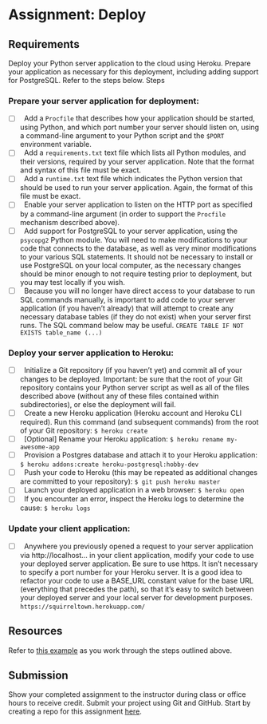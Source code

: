 # Assignment: Deploy

## Requirements
Deploy your Python server application to the cloud using Heroku. Prepare your application as necessary for this deployment, including adding support for PostgreSQL. Refer to the steps below.
Steps

### Prepare your server application for deployment:
- [ ] &nbsp; Add a `Procfile` that describes how your application should be started, using Python, and which port number your server should listen on, using a command-line argument to your Python script and the `$PORT` environment variable.
- [ ] &nbsp; Add a `requirements.txt` text file which lists all Python modules, and their versions, required by your server application. Note that the format and syntax of this file must be exact.
- [ ] &nbsp; Add a `runtime.txt` text file which indicates the Python version that should be used to run your server application. Again, the format of this file must be exact.
- [ ] &nbsp; Enable your server application to listen on the HTTP port as specified by a command-line argument (in order to support the `Procfile` mechanism described above).
- [ ] &nbsp; Add support for PostgreSQL to your server application, using the `psycopg2` Python module. You will need to make modifications to your code that connects to the database, as well as very minor modifications to your various SQL statements. It should not be necessary to install or use PostgreSQL on your local computer, as the necessary changes should be minor enough to not require testing prior to deployment, but you may test locally if you wish.
- [ ] &nbsp; Because you will no longer have direct access to your database to run SQL commands manually, is important to add code to your server application (if you haven’t already) that will attempt to create any necessary database tables (if they do not exist) when your server first runs. The SQL command below may be useful.
`CREATE TABLE IF NOT EXISTS table_name (...)`

### Deploy your server application to Heroku:
- [ ] &nbsp; Initialize a Git repository (if you haven’t yet) and commit all of your changes to be deployed. Important: be sure that the root of your Git repository contains your Python server script as well as all of the files described above (without any of these files contained within subdirectories), or else the deployment will fail.
- [ ] &nbsp; Create a new Heroku application (Heroku account and Heroku CLI required). Run this command (and subsequent commands) from the root of your Git repository:
`$ heroku create`
- [ ] &nbsp; [Optional] Rename your Heroku application:
`$ heroku rename my-awesome-app`
- [ ] &nbsp; Provision a Postgres database and attach it to your Heroku application:
`$ heroku addons:create heroku-postgresql:hobby-dev`
- [ ] &nbsp; Push your code to Heroku (this may be repeated as additional changes are committed to your repository):
`$ git push heroku master`
- [ ] &nbsp; Launch your deployed application in a web browser:
`$ heroku open`
- [ ] &nbsp; If you encounter an error, inspect the Heroku logs to determine the cause:
`$ heroku logs`

### Update your client application:
- [ ] &nbsp; Anywhere you previously opened a request to your server application via http://localhost... in your client application, modify your code to use your deployed server application. Be sure to use https. It isn’t necessary to specify a port number for your Heroku server. It is a good idea to refactor your code to use a BASE_URL constant value for the base URL (everything that precedes the path), so that it’s easy to switch between your deployed server and your local server for development purposes.
`https://squirreltown.herokuapp.com/`

## Resources

Refer to [this example](https://github.com/djholt/python-heroku-demo) as you work through the steps outlined above.

## Submission
Show your completed assignment to the instructor during class or office hours to receive credit.
Submit your project using Git and GitHub. Start by creating a repo for this assignment [here](https://classroom.github.com/a/XMWb0Sba).